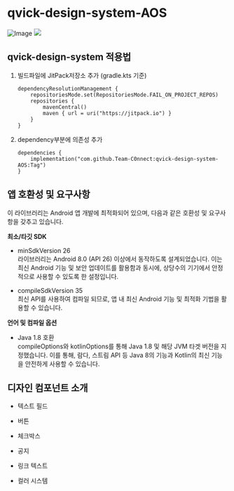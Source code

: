 # qvick-design-system-AOS
![Image](https://github.com/user-attachments/assets/551b3e46-7091-40b4-8c1d-6617949e7106) 
[![](https://jitpack.io/v/Team-C0nnect/qvick-design-system-AOS.svg)](https://jitpack.io/#Team-C0nnect/qvick-design-system-AOS)

## qvick-design-system 적용법
1. 빌드파일에 JitPack저장소 추가 (gradle.kts 기준)   
   ```
   dependencyResolutionManagement {
       repositoriesMode.set(RepositoriesMode.FAIL_ON_PROJECT_REPOS)
       repositories {
           mavenCentral()
           maven { url = uri("https://jitpack.io") }
       }
   }
   ```
2. dependency부분에 의존성 추가   
    ```
    dependencies {
        implementation("com.github.Team-C0nnect:qvick-design-system-AOS:Tag")
    }
   ```
   
## 앱 호환성 및 요구사항 
이 라이브러리는 Android 앱 개발에 최적화되어 있으며, 다음과 같은 호환성 및 요구사항을 갖추고 있습니다.  

**최소/타깃 SDK**
- minSdkVersion 26  
라이브러리는 Android 8.0 (API 26) 이상에서 동작하도록 설계되었습니다. 
이는 최신 Android 기능 및 보안 업데이트를 활용함과 동시에, 상당수의 기기에서 안정적으로 사용할 수 있도록 한 설정입니다.

- compileSdkVersion 35  
최신 API를 사용하여 컴파일 되므로, 앱 내 최신 Android 기능 및 최적화 기법을 활용할 수 있습니다.

**언어 및 컴파일 옵션**
- Java 1.8 호환  
   compileOptions와 kotlinOptions를 통해 Java 1.8 및 해당 JVM 타겟 버전을 지정했습니다. 
   이를 통해, 람다, 스트림 API 등 Java 8의 기능과 Kotlin의 최신 기능을 안전하게 사용할 수 있습니다.

## 디자인 컴포넌트 소개
- 텍스트 필드
   
- 버튼
   
- 체크박스
   
- 공지
   
- 링크 텍스트
   
- 컬러 시스템
   